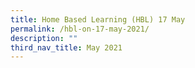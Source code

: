 ```yaml
---
title: Home Based Learning (HBL) 17 May
permalink: /hbl-on-17-may-2021/
description: ""
third_nav_title: May 2021
---
```

